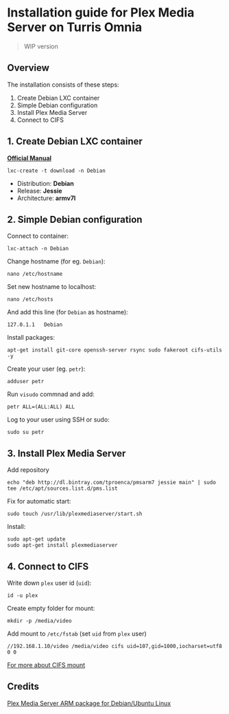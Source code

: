 # Installation guide for Plex Media Server on Turris Omnia

> WIP version

## Overview

The installation consists of these steps:

1. Create Debian LXC container
2. Simple Debian configuration
3. Install Plex Media Server
4. Connect to CIFS

## 1. Create Debian LXC container

**[Official Manual](https://www.turris.cz/doc/en/howto/lxc)**

```
lxc-create -t download -n Debian
```

- Distribution: **Debian**
- Release: **Jessie**
- Architecture: **armv7l**

## 2. Simple Debian configuration

Connect to container:

```
lxc-attach -n Debian
```

Change hostname (for eg. `Debian`):

```
nano /etc/hostname
```

Set new hostname to localhost:

```
nano /etc/hosts
```

And add this line (for `Debian` as hostname):

```
127.0.1.1   Debian
```

Install packages:

```
apt-get install git-core openssh-server rsync sudo fakeroot cifs-utils -y
```

Create your user (eg. `petr`):

```
adduser petr
```

Run `visudo` commnad and add:

```
petr ALL=(ALL:ALL) ALL
```

Log to your user using SSH or sudo:

```
sudo su petr
```

## 3. Install Plex Media Server

Add repository

```
echo "deb http://dl.bintray.com/tproenca/pmsarm7 jessie main" | sudo tee /etc/apt/sources.list.d/pms.list
```

Fix for automatic start:

```
sudo touch /usr/lib/plexmediaserver/start.sh
```

Install:

```
sudo apt-get update
sudo apt-get install plexmediaserver
```

## 4. Connect to CIFS

Write down `plex` user id (`uid`):

```
id -u plex
```

Create empty folder for mount:

```
mkdir -p /media/video
```

Add mount to `/etc/fstab` (set `uid` from `plex` user)

```
//192.168.1.10/video /media/video cifs uid=107,gid=1000,iocharset=utf8 0 0
```

[For more about CIFS mount](http://midactstech.blogspot.cz/2013/09/how-to-mount-windows-cifs-share-on_18.html)

## Credits

[Plex Media Server ARM package for Debian/Ubuntu Linux](https://tproenca.github.io/pmsarm7/)
